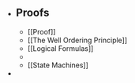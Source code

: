 - ## Proofs
	- [[Proof]]
	- [[The Well Ordering Principle]]
	- [[Logical Formulas]]
	-
	- [[State Machines]]
-